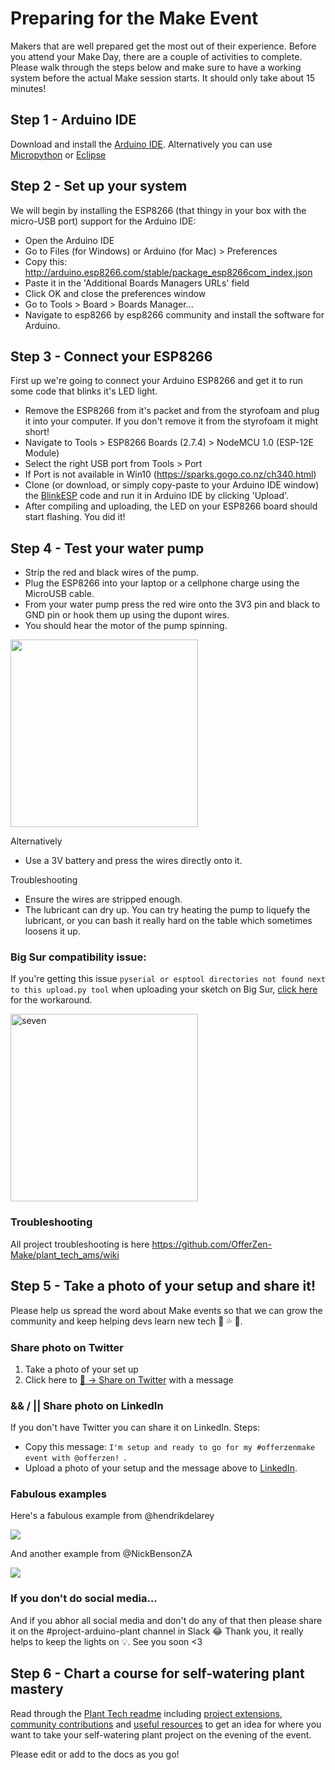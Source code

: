 # Preparing for the Make Event

Makers that are well prepared get the most out of their experience. Before you attend your Make Day, there are a couple of activities to complete. Please walk through the steps below and make sure to have a working system before the actual Make session starts. It should only take about 15 minutes!

## Step 1 - Arduino IDE

Download and install the [Arduino IDE](https://www.arduino.cc/en/main/software). Alternatively you can use [Micropython](https://github.com/OfferZen-Make/plant_tech_ams#micropython-submitted-by-michiel-erasmus) or [Eclipse](https://github.com/OfferZen-Make/plant_tech_ams/blob/master/README.md#sloeber-a-free-open-source-eclipse-ide-submitted-by-robin-gilham)

## Step 2 - Set up your system

We will begin by installing the ESP8266 (that thingy in your box with the micro-USB port) support for the Arduino IDE:

- Open the Arduino IDE
- Go to Files (for Windows) or Arduino (for Mac) > Preferences
- Copy this: http://arduino.esp8266.com/stable/package_esp8266com_index.json
- Paste it in the 'Additional Boards Managers URLs' field
- Click OK and close the preferences window
- Go to Tools > Board > Boards Manager...
- Navigate to esp8266 by esp8266 community and install the software for Arduino.

## Step 3 - Connect your ESP8266

First up we're going to connect your Arduino ESP8266 and get it to run some code that blinks it's LED light.

- Remove the ESP8266 from it's packet and from the styrofoam and plug it into your computer. If you don't remove it from the styrofoam it might short!
- Navigate to Tools > ESP8266 Boards (2.7.4) > NodeMCU 1.0 (ESP-12E Module)
- Select the right USB port from Tools > Port
- If Port is not available in Win10 (https://sparks.gogo.co.nz/ch340.html)
- Clone (or download, or simply copy-paste to your Arduino IDE window) the [BlinkESP](https://github.com/OfferZen-Make/plant_tech_ams/blob/master/BlinkESP.ino) code and run it in Arduino IDE by clicking 'Upload'.
- After compiling and uploading, the LED on your ESP8266 board should start flashing. You did it!

## Step 4 - Test your water pump

- Strip the red and black wires of the pump.
- Plug the ESP8266 into your laptop or a cellphone charge using the MicroUSB cable.
- From your water pump press the red wire onto the 3V3 pin and black to GND pin or hook them up using the dupont wires.
- You should hear the motor of the pump spinning.

<a href="https://www.youtube.com/watch?v=0SQNkLzuTr8"> <img src="https://raw.githubusercontent.com/OfferZen-Make/plant_tech_ams/master/course_media/test_pump.png" width="300"/></a>

Alternatively
- Use a 3V battery and press the wires directly onto it.

Troubleshooting
- Ensure the wires are stripped enough.
- The lubricant can dry up. You can try heating the pump to liquefy the lubricant, or you can bash it really hard on the table which sometimes loosens it up.

### Big Sur compatibility issue:

If you're getting this issue `pyserial or esptool directories not found next to this upload.py tool` when uploading your sketch on Big Sur, [click here](https://forum.arduino.cc/index.php?topic=702144.0#msg4793318) for the workaround.

<img src="https://media.giphy.com/media/3ohryhNgUwwZyxgktq/giphy.gif" alt="seven" width="300"/>

### Troubleshooting

All project troubleshooting is here https://github.com/OfferZen-Make/plant_tech_ams/wiki

## Step 5 - Take a photo of your setup and share it!

Please help us spread the word about Make events so that we can grow the community and keep helping devs learn new tech 🚀 💦 🌱.

### Share photo on Twitter

1. Take a photo of your set up
2. Click here to [📸  -> Share on Twitter](https://twitter.com/intent/tweet?url=&text=I'm%20setup%20and%20ready%20to%20go%20for%20my%20%23offerzenmake%20event%20with%20%40offerzen!) with a message

### && / || Share photo on LinkedIn

If you don't have Twitter you can share it on LinkedIn. Steps:
* Copy this message: `I'm setup and ready to go for my #offerzenmake event with @offerzen! `.
* Upload a photo of your setup and the message above to [LinkedIn](https://www.linkedin.com/).

### Fabulous examples

Here's a fabulous example from @hendrikdelarey

[<img src="https://i.imgur.com/seoUZT8.png"/>](https://twitter.com/hendrikdelarey/status/1336696671556825091?s=20)

And another example from @NickBensonZA

[<img src="https://i.imgur.com/2jxtTcd.png"/>](https://twitter.com/NickBensonZA/status/1361974922436874245?s=20)

### If you don't do social media...

And if you abhor all social media and don't do any of that then please share it on the #project-arduino-plant channel in Slack 😂 Thank you, it really helps to keep the lights on 💡. See you soon <3

## Step 6 - Chart a course for self-watering plant mastery

Read through the [Plant Tech readme](https://github.com/OfferZen-Make/plant_tech_ams/blob/master/README.md) including [project extensions](https://github.com/OfferZen-Make/plant_tech_ams/blob/master/README.md#project-extensions), [community contributions](https://github.com/OfferZen-Make/plant_tech_ams/blob/master/README.md#community-contributions) and [useful resources](https://github.com/OfferZen-Make/plant_tech_ams/blob/master/README.md#useful-resources) to get an idea for where you want to take your self-watering plant project on the evening of the event.

Please edit or add to the docs as you go!
